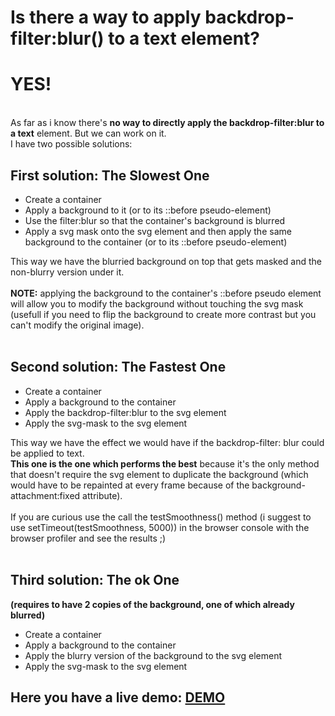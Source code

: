 <h1>Is there a way to apply backdrop-filter:blur() to a text element?</h1>
<h1>YES!</h1><br>
As far as i know there's <strong>no way to directly apply the backdrop-filter:blur to a text</strong> element. But we can work on it.<br> 
I have two possible solutions: <br>
<strong><h2>First solution: The Slowest One</h2></strong>
<ul>
  <li>Create a container</li>
  <li>Apply a background to it (or to its ::before pseudo-element)</li>
  <li>Use the filter:blur so that the container's background is blurred</li>
  <li>Apply a svg mask onto the svg element and then apply the same background to the container (or to its ::before pseudo-element)</li>
</ul>
This way we have the blurried background on top that gets masked and the non-blurry version under it.<br><br>
<strong>NOTE:</strong> applying the background to the container's ::before pseudo element will allow you to modify the background  without touching the svg mask (usefull if you need to flip the background to create more contrast but you can't modify the original image).<br><br>
<strong><h2>Second solution: The Fastest One</h2></strong>
<ul>
  <li>Create a container</li>
  <li>Apply a background to the container</li>
  <li>Apply the backdrop-filter:blur to the svg element</li>
  <li>Apply the svg-mask to the svg element</li>
</ul>
This way we have the effect we would have if the backdrop-filter: blur could be applied to text.<br>
<strong>This one is the one which performs the best</strong> because it's the only method that doesn't require the svg element to duplicate the background (which would have to be repainted at every frame because of the background-attachment:fixed attribute).<br><br>
If you are curious use the call the testSmoothness() method (i suggest to use setTimeout(testSmoothness, 5000)) in the browser console with the browser profiler and see the results ;)<br><br>

<strong><h2>Third solution: The ok One</h2></strong><strong>(requires to have 2 copies of the background, one of which already blurred)</strong>
<ul>
  <li>Create a container</li>
  <li>Apply a background to the container</li>
  <li>Apply the blurry version of the background to the svg element</li>
  <li>Apply the svg-mask to the svg element</li>
</ul>
<strong><h2>Here you have a live demo: </strong><a href = "https://cristiandavideconte.github.io/applyBackdropFilterBlurToText"/>DEMO</a></h2>
